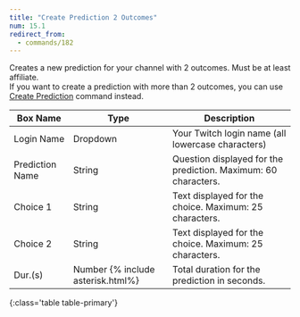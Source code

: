 ```yaml
---
title: "Create Prediction 2 Outcomes"
num: 15.1
redirect_from:
  - commands/182
---
```


Creates a new prediction for your channel with 2 outcomes. Must be at least affiliate.\
If you want to create a prediction with more than 2 outcomes, you can use [Create Prediction](#createprediction) command instead.

| Box Name | Type | Description | 
|-------|--------|--------
|Login Name | Dropdown |Your Twitch login name (all lowercase characters)
|Prediction Name|String|Question displayed for the prediction. Maximum: 60 characters.
|Choice 1|String|Text displayed for the choice. Maximum: 25 characters.
|Choice 2|String|Text displayed for the choice. Maximum: 25 characters.
|Dur.(s)|Number {% include asterisk.html%}|Total duration for the prediction in seconds.
{:class='table table-primary'}











